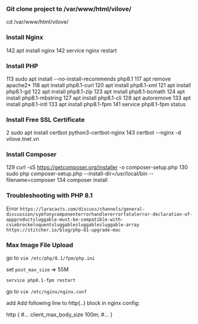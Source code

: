 ### Git clone project to /var/www/html/vilove/
cd /var/www/html/vilove/
### Install Nginx
142  apt install nginx
142  service nginx restart
### Install PHP
113  sudo apt install --no-install-recommends php8.1
117  apt remove apache2*
118  apt install php8.1-curl
120  apt install php8.1-xml
121  apt install php8.1-gd
122  apt install php8.1-zip
123  apt install php8.1-bcmath
124  apt install php8.1-mbstring
127  apt install php8.1-cli
128  apt autoremove
133  apt install php8.1-intl
133  apt install php8.1-fpm
141  service php8.1-fpm status

### Install Free SSL Certificate
2  sudo apt install certbot python3-certbot-nginx
143  certbot --nginx -d vilove.tnet.vn
### Install Composer
129  curl -sS https://getcomposer.org/installer -o composer-setup.php
130  sudo php composer-setup.php --install-dir=/usr/local/bin --filename=composer
134  composer install


### Troubleshooting with PHP 8.1

Error `https://laracasts.com/discuss/channels/general-discussion/symfonycomponenterrorhandlererrorfatalerror-declaration-of-appproductsluggable-must-be-compatible-with-cviebrockeloquentsluggablesluggablesluggable-array`
`https://stitcher.io/blog/php-81-upgrade-mac`

### Max Image File Upload

go to `vim /etc/php/8.1/fpm/php.ini`

set `post_max_size` => 55M

`service php8.1-fpm restart`

go to `vim /etc/nginx/nginx.conf`

add Add following line to http{..} block in nginx config:

http {
#...
client_max_body_size 100m;
#...
}
